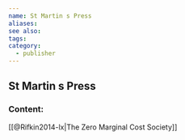 ```yaml
---
name: St Martin s Press
aliases:
see also:
tags:
category:
  - publisher
---
```


## St Martin s Press

### Content:
[[@Rifkin2014-lx|The Zero Marginal Cost Society]]
